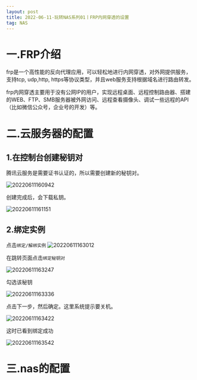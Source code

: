 ```yaml
---
layout: post
title: 2022-06-11-玩转NAS系列01丨FRP内网穿透的设置
tag: NAS
---
```


# 一.FRP介绍

frp是一个高性能的反向代理应用，可以轻松地进行内网穿透，对外网提供服务，支持tcp, udp,http, https等协议类型，并且web服务支持根据域名进行路由转发。

frp内网穿透主要用于没有公网IP的用户，实现远程桌面、远程控制路由器、搭建的WEB、FTP、SMB服务器被外网访问、远程查看摄像头、调试一些远程的API（比如微信公众号，企业号的开发）等。

# 二.云服务器的配置

## 1.在控制台创建秘钥对

腾讯云服务是需要证书认证的，所以需要创建新的秘钥对。

![20220611160942](https://cdn.jsdelivr.net/gh/luckykang/picture_bed/blogs_images/20220611160942.png)

创建完成后，会下载私钥。

![20220611161151](https://cdn.jsdelivr.net/gh/luckykang/picture_bed/blogs_images/20220611161151.png)

## 2.绑定实例

点击`绑定/解绑实例`
![20220611163012](https://cdn.jsdelivr.net/gh/luckykang/picture_bed/blogs_images/20220611163012.png)

在跳转页面点击`绑定秘钥对`

![20220611163247](https://cdn.jsdelivr.net/gh/luckykang/picture_bed/blogs_images/20220611163247.png)

勾选该秘钥

![20220611163336](https://cdn.jsdelivr.net/gh/luckykang/picture_bed/blogs_images/20220611163336.png)

点击下一步，然后确定。这里系统提示要关机。

![20220611163422](https://cdn.jsdelivr.net/gh/luckykang/picture_bed/blogs_images/20220611163422.png)

这时已看到绑定成功

![20220611163542](https://cdn.jsdelivr.net/gh/luckykang/picture_bed/blogs_images/20220611163542.png)







# 三.nas的配置



